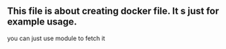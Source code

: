 ## This file is about creating docker file. It s just for example usage.
you can just use module to fetch it 
